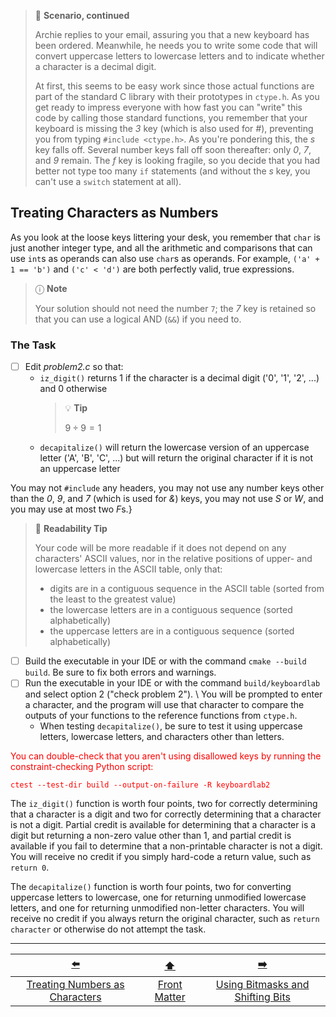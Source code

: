 > 📇 **Scenario, continued**
>
> Archie replies to your email, assuring you that a new keyboard has been ordered.
> Meanwhile, he needs you to write some code that will convert uppercase letters to lowercase letters and to indicate whether a character is a decimal digit.
> 
> At first, this seems to be easy work since those actual functions are part of the standard C library with their prototypes in `ctype.h`.
> As you get ready to impress everyone with how fast you can "write" this code by calling those standard functions, you remember that your keyboard is missing the *3* key (which is also used for *#*), preventing you from typing `#include <ctype.h>`.
> As you're pondering this, the *s* key falls off.
> Several number keys fall off soon thereafter: only *0*, *7*, and *9* remain.
> The *f* key is looking fragile, so you decide that you had better not type too many `if` statements
> (and without the *s* key, you can't use a `switch` statement at all).

## Treating Characters as Numbers

As you look at the loose keys littering your desk, you remember that `char` is just another integer type,
and all the arithmetic and comparisons that can use `int`s as operands can also use `char`s as operands.
For example, `('a' + 1 == 'b')` and `('c' < 'd')` are both perfectly valid, true expressions.

> ⓘ **Note**
>
> Your solution should not need the number `7`;
> the *7* key is retained so that you can use a logical AND (`&&`) if you need to.

### The Task

- [ ] Edit *problem2.c* so that:
  - `iz_digit()` returns 1 if the character is a decimal digit ('0', '1', '2', ...) and 0 otherwise
    > 💡 **Tip**
    >
    > $9 \div 9 = 1$
  - `decapitalize()` will return the lowercase version of an uppercase letter ('A', 'B', 'C', ...) but will return the original character if it is not an uppercase letter

You may not `#include` any headers, you may not use any number keys other than the *0*, *9*, and *7* (which is used for *&*) keys, you may not use *S* or *W*, and you may use at most two *F*s.}

> 📖 **Readability Tip**
> 
> Your code will be more readable if it does not depend on any characters' ASCII values, nor in the relative positions of upper- and lowercase letters in the ASCII table, only that:
> - digits are in a contiguous sequence in the ASCII table (sorted from the least to the greatest value)
> - the lowercase letters are in a contiguous sequence (sorted alphabetically)
> - the uppercase letters are in a contiguous sequence (sorted alphabetically)

- [ ] Build the executable in your IDE or with the command `cmake --build build`.
    Be sure to fix both errors and warnings.
- [ ] Run the executable in your IDE or with the command `build/keyboardlab` and select option 2 ("check problem 2"). \\
  You will be prompted to enter a character, and the program will use that character to compare the outputs of your functions to the reference functions from `ctype.h`.
  - When testing `decapitalize()`, be sure to test it using uppercase letters, lowercase letters, and characters other than letters.

<font color="red">
You can double-check that you aren't using disallowed keys by running the constraint-checking Python script:

```
ctest --test-dir build --output-on-failure -R keyboardlab2
```
</font>

The `iz_digit()` function is worth four points, two for correctly determining that a character is a digit and two for correctly determining that a character is not a digit.
Partial credit is available for determining that a character is a digit but returning a non-zero value other than 1, and partial credit is available if you fail to determine that a non-printable character is not a digit.
You will receive no credit if you simply hard-code a return value, such as `return 0`.

The `decapitalize()` function is worth four points, two for converting uppercase letters to lowercase, one for returning unmodified lowercase letters, and one for returning unmodified non-letter characters.
You will receive no credit if you always return the original character, such as `return character` or otherwise do not attempt the task.

[//]: # (You will receive one bonus point if your correct solutions to `iz_digit&#40;&#41;` and `decapitalize&#40;&#41;` do not depend on specific ASCII values, nor in the relative positions of upper- and lowercase letters in the ASCII table.)

---

|               [⬅️](02-numbers-as-characters.md)               |      [⬆️](../README.md)      |                [➡️](04-bit-operations.md)                |
|:-------------------------------------------------------------:|:----------------------------:|:--------------------------------------------------------:|
| [Treating Numbers as Characters](02-numbers-as-characters.md) | [Front Matter](../README.md) | [Using Bitmasks and Shifting Bits](04-bit-operations.md) |
